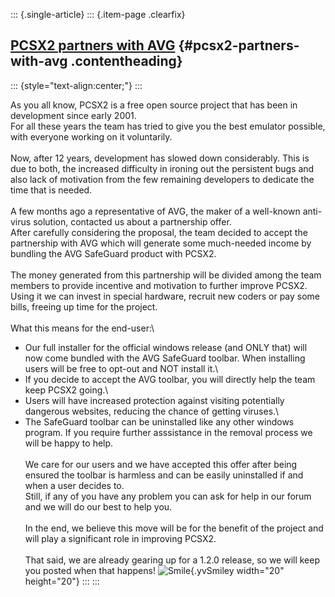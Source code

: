 ::: {.single-article}
::: {.item-page .clearfix}
## [PCSX2 partners with AVG](/252-pcsx2-partners-with-avg.html) {#pcsx2-partners-with-avg .contentheading}

::: {style="text-align:center;"}
:::

As you all know, PCSX2 is a free open source project that has been in
development since early 2001.\
For all these years the team has tried to give you the best emulator
possible, with everyone working on it voluntarily.\
\
Now, after 12 years, development has slowed down considerably. This is
due to both, the increased difficulty in ironing out the persistent bugs
and also lack of motivation from the few remaining developers to
dedicate the time that is needed.\
\
A few months ago a representative of AVG, the maker of a well-known
anti-virus solution, contacted us about a partnership offer.\
After carefully considering the proposal, the team decided to accept the
partnership with AVG which will generate some much-needed income by
bundling the AVG SafeGuard product with PCSX2.\
\
The money generated from this partnership will be divided among the team
members to provide incentive and motivation to further improve PCSX2.\
Using it we can invest in special hardware, recruit new coders or pay
some bills, freeing up time for the project.\
\
What this means for the end-user:\
- Our full installer for the official windows release (and ONLY that)
will now come bundled with the AVG SafeGuard toolbar. When installing
users will be free to opt-out and NOT install it.\
- If you decide to accept the AVG toolbar, you will directly help the
team keep PCSX2 going.\
- Users will have increased protection against visiting potentially
dangerous websites, reducing the chance of getting viruses.\
- The SafeGuard toolbar can be uninstalled like any other windows
program. If you require further asssistance in the removal process we
will be happy to help.\
\
We care for our users and we have accepted this offer after being
ensured the toolbar is harmless and can be easily uninstalled if and
when a user decides to.\
Still, if any of you have any problem you can ask for help in our forum
and we will do our best to help you.\
\
In the end, we believe this move will be for the benefit of the project
and will play a significant role in improving PCSX2.\
\
That said, we are already gearing up for a 1.2.0 release, so we will
keep you posted when that happens!
![Smile](https://pcsx2.net/images/stories/frontend/smilies/smile.gif){.yvSmiley
width="20" height="20"}
:::
:::
